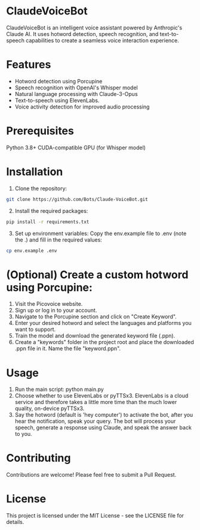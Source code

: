 # ClaudeVoiceBot
ClaudeVoiceBot is an intelligent voice assistant powered by Anthropic's Claude AI. It uses hotword detection, speech recognition, and text-to-speech capabilities to create a seamless voice interaction experience.

# Features
- Hotword detection using Porcupine
- Speech recognition with OpenAI's Whisper model
- Natural language processing with Claude-3-Opus
- Text-to-speech using ElevenLabs.
- Voice activity detection for improved audio processing

# Prerequisites
Python 3.8+
CUDA-compatible GPU (for Whisper model)

# Installation
1. Clone the repository: 
```bash
git clone https://github.com/Bots/Claude-VoiceBot.git
```
2. Install the required packages: 
```bash
pip install -r requirements.txt
```
3. Set up environment variables: Copy the env.example file to .env (note the .) and fill in the required values:
```bash
cp env.example .env
```

# (Optional) Create a custom hotword using Porcupine:
1. Visit the Picovoice website.
2. Sign up or log in to your account.
3. Navigate to the Porcupine section and click on "Create Keyword".
4. Enter your desired hotword and select the languages and platforms you want to support.
5. Train the model and download the generated keyword file (.ppn).
6. Create a "keywords" folder in the project root and place the downloaded .ppn file in it. Name the file "keyword.ppn".

# Usage
1. Run the main script: python main.py
2. Choose whether to use ElevenLabs or pyTTSx3. ElevenLabs is a cloud service and therefore takes a little more time than the much lower quality, on-device pyTTSx3.
3. Say the hotword (default is 'hey computer') to activate the bot, after you hear the notification, speak your query. The bot will process your speech, generate a response using Claude, and speak the answer back to you.

# Contributing
Contributions are welcome! Please feel free to submit a Pull Request.

# License
This project is licensed under the MIT License - see the LICENSE file for details.